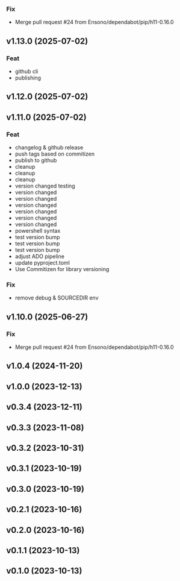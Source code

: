 ### Fix

- Merge pull request #24 from Ensono/dependabot/pip/h11-0.16.0

## v1.13.0 (2025-07-02)

### Feat

- github cli
- publishing

## v1.12.0 (2025-07-02)

## v1.11.0 (2025-07-02)

### Feat

- changelog & github release
- push tags based on commitizen
- publish to github
- cleanup
- cleanup
- cleanup
- version changed testing
- version changed
- version changed
- version changed
- version changed
- version changed
- version changed
- powershell syntax
- test version bump
- test version bump
- test version bump
- adjust ADO pipeline
- update pyproject.toml
- Use Commitizen for library versioning

### Fix

- remove debug & SOURCEDIR env

## v1.10.0 (2025-06-27)

### Fix

- Merge pull request #24 from Ensono/dependabot/pip/h11-0.16.0

## v1.0.4 (2024-11-20)

## v1.0.0 (2023-12-13)

## v0.3.4 (2023-12-11)

## v0.3.3 (2023-11-08)

## v0.3.2 (2023-10-31)

## v0.3.1 (2023-10-19)

## v0.3.0 (2023-10-19)

## v0.2.1 (2023-10-16)

## v0.2.0 (2023-10-16)

## v0.1.1 (2023-10-13)

## v0.1.0 (2023-10-13)
